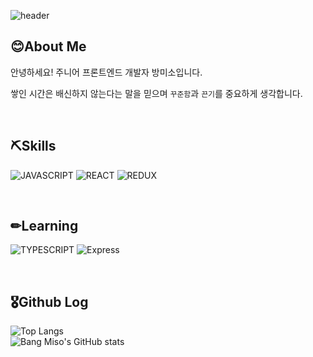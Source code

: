 <!-- <div align="center"> -->

![header](https://capsule-render.vercel.app/api?type=waving&color=0:fddb92,100:d1fdff&height=300&section=header&text=Bang&nbsp;Miso&animation=fadeIn&fontSize=90&fontColor=000000)

## 😊About Me
안녕하세요! 주니어 프론트엔드 개발자 방미소입니다.

쌓인 시간은 배신하지 않는다는 말을 믿으며 ```꾸준함```과 ```끈기```를 중요하게 생각합니다.

&nbsp;

## ⛏Skills

<img alt="JAVASCRIPT" src ="https://img.shields.io/badge/Javascript-20232A.svg?&style=for-the-badge&logo=Javascript&logoColor=F7DF1E"/> <img alt="REACT" src ="https://img.shields.io/badge/React-20232A.svg?&style=for-the-badge&logo=React&logoColor=61DAFB"/> <img alt="REDUX" src ="https://img.shields.io/badge/Redux-20232A.svg?&style=for-the-badge&logo=Redux&logoColor=9961F2"/> 

&nbsp;

## ✏Learning

<img alt="TYPESCRIPT" src ="https://img.shields.io/badge/Typescript-20232A.svg?&style=for-the-badge&logo=Typescript&logoColor=3178C6"/> <img alt="Express" src ="https://img.shields.io/badge/Express-20232A.svg?&style=for-the-badge&logo=Express&logoColor=ffffff" />

&nbsp;

## 🎖Github Log

![Top Langs](https://github-readme-stats.vercel.app/api/top-langs/?username=smilemet&layout=compact&theme=tokyonight)  
![Bang Miso's GitHub stats](https://github-readme-stats.vercel.app/api?username=smilemet&show_icons=true&theme=tokyonight) 

</div>



<!--
**smilemet/smilemet** is a ✨ _special_ ✨ repository because its `README.md` (this file) appears on your GitHub profile.

Here are some ideas to get you started:

- 🔭 I’m currently working on ...
- 🌱 I’m currently learning ...
- 👯 I’m looking to collaborate on ...
- 🤔 I’m looking for help with ...
- 💬 Ask me about ...
- 📫 How to reach me: ...
- 😄 Pronouns: ...
- ⚡ Fun fact: ...
-->
